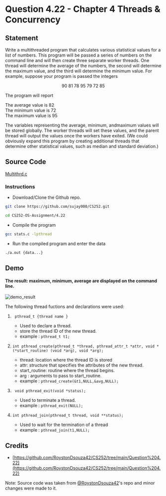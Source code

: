 # Question 4.22 - Chapter 4 Threads & Concurrency

## Statement

<p>Write a multithreaded program that calculates various statistical values
for a list of numbers. This program will be passed a series of numbers
on the command line and will then create three separate worker threads.
One thread will determine the average of the numbers, the second will
determine the maximum value, and the third will determine the minimum
value. For example, suppose your program is passed the integers<p>
<p align = "center">90 81 78 95 79 72 85<p>
The program will report<br>
<p>The average value is 82<br>
The minimum value is 72<br>
The maximum value is 95<br><p>
The variables representing the average, minimum, andmaximum values
will be stored globally. The worker threads will set these values, and
the parent thread will output the values once the workers have exited.
(We could obviously expand this program by creating additional threads
that determine other statistical values, such as median and standard
deviation.)

## Source Code

[Multithrd.c](https://github.com/Varun-SHV/CS252-OS-Assignment/blob/main/4.22/Multithrd4.22.c)

### Instructions

-   Download/Clone the Github repo.

```sh
git clone https://github.com/sujay000/CS252.git
```

```sh
cd CS252-OS-Assignment/4.22
```

-   Compile the program

```sh
gcc stats.c -lpthread
```

-   Run the compiled program and enter the data

```sh
./a.out {data...}
```

## Demo

#### The result: maximum, minimum, average are displayed on the command line.<br>

![demo_result](images/output.png)

The following thread fuctions and declarations were used:

1. ` pthread_t {thread name }`

    - Used to declare a thread.
    - store the thread ID of the new thread.
    - example : `pthread_t t1;`

2. `int pthread_create(pthread_t *thread, pthread_attr_t *attr, void *(*start_routine) (void *arg), void *arg);`

    - thread: location where the thread ID is stored
    - attr: structure that specifies the attributes of the new thread.
    - start_routine: routine where the thread begins.
    - arg : arguments to pass to start_routine.
    - example : `pthread_create(&t1,NULL,&avg,NULL);`

3. ` void pthread_exit(void *status);`

    - Used to terminate a thread.
    - example : `pthread_exit(NULL);`

4. `int pthread_join(pthread_t thread, void **status);`

    - Used to wait for the termination of a thread
    - example : `pthread_join(t1,NULL);`

## Credits

-   [https://github.com/RoystonDsouza42/CS252/tree/main/Question%204.22](https://github.com/RoystonDsouza42/CS252/tree/main/Question%204.22)

Note: Source code was taken from [@RoystonDsouza42](https://github.com/RoystonDsouza42)'s repo and minor changes were made to it.
